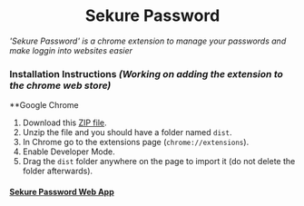 <h1 align="center">Sekure Password</h1>

*'Sekure Password' is a chrome extension to manage your passwords and make loggin into websites easier*

### Installation Instructions *(Working on adding the extension to the chrome web store)*
**Google Chrome 
1. Download this [ZIP file](https://github.com/user-attachments/files/19697577/dist.zip).
1. Unzip the file and you should have a folder named `dist`.
1. In Chrome go to the extensions page (`chrome://extensions`).
1. Enable Developer Mode.
1. Drag the `dist` folder anywhere on the page to import it (do not delete the folder afterwards).

#### [Sekure Password Web App](https://sekure-password.vercel.app)
